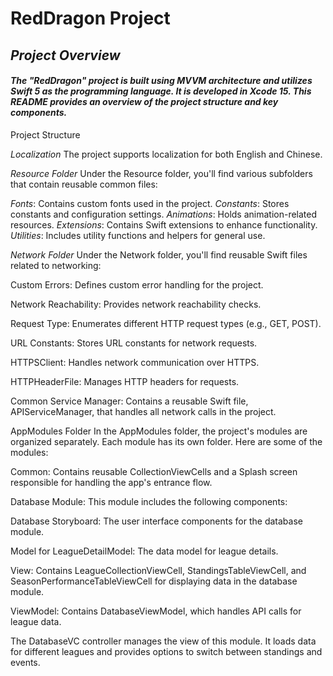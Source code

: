 
# RedDragon Project 

## *Project Overview*

#### _The "RedDragon" project is built using MVVM architecture and utilizes Swift 5 as the programming language. It is developed in Xcode 15. This README provides an overview of the project structure and key components._



Project Structure

_Localization_
The project supports localization for both English and Chinese.



_Resource Folder_
Under the Resource folder, you'll find various subfolders that contain reusable common files:

_Fonts_: Contains custom fonts used in the project.
_Constants_: Stores constants and configuration settings.
_Animations_: Holds animation-related resources.
_Extensions_: Contains Swift extensions to enhance functionality.
_Utilities_: Includes utility functions and helpers for general use.



_Network Folder_
Under the Network folder, you'll find reusable Swift files related to networking:

Custom Errors: Defines custom error handling for the project.

Network Reachability: Provides network reachability checks.

Request Type: Enumerates different HTTP request types (e.g., GET, POST).

URL Constants: Stores URL constants for network requests.

HTTPSClient: Handles network communication over HTTPS.

HTTPHeaderFile: Manages HTTP headers for requests.

Common Service Manager: Contains a reusable Swift file, APIServiceManager, that handles all network calls in the project.

AppModules Folder
In the AppModules folder, the project's modules are organized separately. Each module has its own folder. Here are some of the modules:

Common: Contains reusable CollectionViewCells and a Splash screen responsible for handling the app's entrance flow.

Database Module: This module includes the following components:

Database Storyboard: The user interface components for the database module.

Model for LeagueDetailModel: The data model for league details.

View: Contains LeagueCollectionViewCell, StandingsTableViewCell, and SeasonPerformanceTableViewCell for displaying data in the database module.

ViewModel: Contains DatabaseViewModel, which handles API calls for league data.

The DatabaseVC controller manages the view of this module. It loads data for different leagues and provides options to switch between standings and events.

